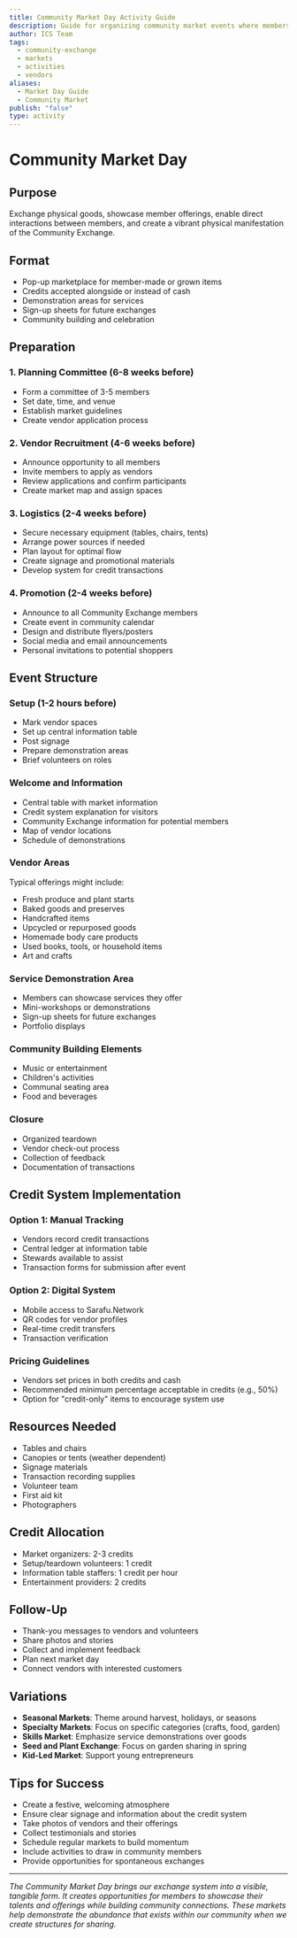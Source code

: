 ```yaml
---
title: Community Market Day Activity Guide
description: Guide for organizing community market events where members can exchange goods and showcase services using credits
author: ICS Team
tags:
  - community-exchange
  - markets
  - activities
  - vendors
aliases:
  - Market Day Guide
  - Community Market
publish: "false"
type: activity
---
```


# Community Market Day

## Purpose
Exchange physical goods, showcase member offerings, enable direct interactions between members, and create a vibrant physical manifestation of the Community Exchange.

## Format
- Pop-up marketplace for member-made or grown items
- Credits accepted alongside or instead of cash
- Demonstration areas for services
- Sign-up sheets for future exchanges
- Community building and celebration

## Preparation

### 1. Planning Committee (6-8 weeks before)
- Form a committee of 3-5 members
- Set date, time, and venue
- Establish market guidelines
- Create vendor application process

### 2. Vendor Recruitment (4-6 weeks before)
- Announce opportunity to all members
- Invite members to apply as vendors
- Review applications and confirm participants
- Create market map and assign spaces

### 3. Logistics (2-4 weeks before)
- Secure necessary equipment (tables, chairs, tents)
- Arrange power sources if needed
- Plan layout for optimal flow
- Create signage and promotional materials
- Develop system for credit transactions

### 4. Promotion (2-4 weeks before)
- Announce to all Community Exchange members
- Create event in community calendar
- Design and distribute flyers/posters
- Social media and email announcements
- Personal invitations to potential shoppers

## Event Structure

### Setup (1-2 hours before)
- Mark vendor spaces
- Set up central information table
- Post signage
- Prepare demonstration areas
- Brief volunteers on roles

### Welcome and Information
- Central table with market information
- Credit system explanation for visitors
- Community Exchange information for potential members
- Map of vendor locations
- Schedule of demonstrations

### Vendor Areas
Typical offerings might include:
- Fresh produce and plant starts
- Baked goods and preserves
- Handcrafted items
- Upcycled or repurposed goods
- Homemade body care products
- Used books, tools, or household items
- Art and crafts

### Service Demonstration Area
- Members can showcase services they offer
- Mini-workshops or demonstrations
- Sign-up sheets for future exchanges
- Portfolio displays

### Community Building Elements
- Music or entertainment
- Children's activities
- Communal seating area
- Food and beverages

### Closure
- Organized teardown
- Vendor check-out process
- Collection of feedback
- Documentation of transactions

## Credit System Implementation

### Option 1: Manual Tracking
- Vendors record credit transactions
- Central ledger at information table
- Stewards available to assist
- Transaction forms for submission after event

### Option 2: Digital System
- Mobile access to Sarafu.Network
- QR codes for vendor profiles
- Real-time credit transfers
- Transaction verification

### Pricing Guidelines
- Vendors set prices in both credits and cash
- Recommended minimum percentage acceptable in credits (e.g., 50%)
- Option for "credit-only" items to encourage system use

## Resources Needed
- Tables and chairs
- Canopies or tents (weather dependent)
- Signage materials
- Transaction recording supplies
- Volunteer team
- First aid kit
- Photographers

## Credit Allocation
- Market organizers: 2-3 credits
- Setup/teardown volunteers: 1 credit
- Information table staffers: 1 credit per hour
- Entertainment providers: 2 credits

## Follow-Up
- Thank-you messages to vendors and volunteers
- Share photos and stories
- Collect and implement feedback
- Plan next market day
- Connect vendors with interested customers

## Variations
- **Seasonal Markets**: Theme around harvest, holidays, or seasons
- **Specialty Markets**: Focus on specific categories (crafts, food, garden)
- **Skills Market**: Emphasize service demonstrations over goods
- **Seed and Plant Exchange**: Focus on garden sharing in spring
- **Kid-Led Market**: Support young entrepreneurs

## Tips for Success
- Create a festive, welcoming atmosphere
- Ensure clear signage and information about the credit system
- Take photos of vendors and their offerings
- Collect testimonials and stories
- Schedule regular markets to build momentum
- Include activities to draw in community members
- Provide opportunities for spontaneous exchanges

---

*The Community Market Day brings our exchange system into a visible, tangible form. It creates opportunities for members to showcase their talents and offerings while building community connections. These markets help demonstrate the abundance that exists within our community when we create structures for sharing.*